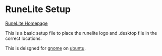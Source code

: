 # RuneLite Setup
[RuneLite Homepage](https://runelite.net)

This is a basic setup file to place the runelite logo and .desktop file in the correct locations.

This is deisgned for [gnome](https://www.gnome.org/) on [ubuntu](https://www.ubuntu.com/).